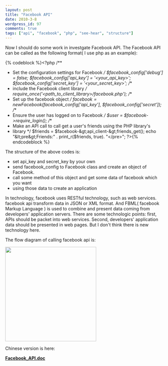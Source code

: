 ```yaml
---
layout: post
title: "Facebook API"
date: 2010-3-8
wordpress_id: 97
comments: true
tags: ["api", "facebook", "php", "see-hear", "structure"]
---
```

<meta name="_edit_last" content="1" />
<meta name="views" content="887" />
Now I should do some work in investgate Facebook API. The Facebook API can be called as the following format( I use php as an example):


{% codeblock %}&lt;?php
/**
* Set the configuration settings for Facebook
*/
$facebook_config['debug'] = false;
$facebook_config['api_key'] = '&lt;your_api_key&gt;';
$facebook_config['secret_key'] = '&lt;your_secret_key&gt;';
/**
* include the Facebook client library
*/
require_once('&lt;path_to_client_library&gt;/facebook.php');
/**
* Set up the facebook object
*/
$facebook = new Facebook($facebook_config['api_key'],
$facebook_config['secret']);
/**
* Ensure the user has logged on to Facebook
*/
$user = $facebook-&gt;require_login();
/**
* Make an API call to call get a user's friends using the PHP library's
* library
*/
$friends = $facebook-&gt;api_client-&gt;friends_get();
echo "&lt;pre&gt;Friends:" . print_r($friends, true). "&lt;/pre&gt;";
?&gt;{% endcodeblock %}


The structure of the above codes is:
<ul>
	<li>set api_key and secret_key by your own</li>
	<li>send facebook_config to Facebook class and create an object of Facebook.</li>
	<li>call some method of this object and get some data of facebook which you want</li>
	<li>using those data to create an application</li>
</ul>
In technology, facebook uses RESTful technology, such as web services. facebook api transform data in JSON or XML format. And FBML( facebook Markup Language ) is used to combine and present data coming from developers' application servers. There are some technologic points: first, APIs should be packet into web services. Second, developers' application data should be presented in web pages. But I don't think there is new technology here.

The flow diagram of calling facebook api is:

<a href="http://chillyc.info/wp-content/uploads/2010/03/08/facebook-api/the-flow-diagram-of-calling-facebook-api.jpg"><img class="aligncenter size-medium wp-image-98" title="the flow diagram of calling facebook api" src="http://chillyc.info/wp-content/uploads/2010/03/08/facebook-api/the-flow-diagram-of-calling-facebook-api-290x300.jpg" alt="" width="290" height="300" /></a>

Chinese version is here:

<strong><strong><a href="../wp-content/uploads/2010/03/Facebook_API.doc" target="newUpload">Facebook_API.doc</a></strong></strong>
